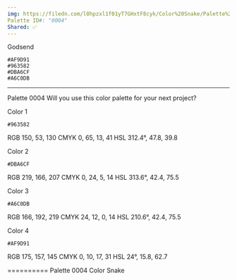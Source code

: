 ```yaml
---
img: https://filedn.com/l0hpzxl1f01yT7GHxtF8cyk/Color%20Snake/Palette%20Thumbnails/Color%20Snake%20Palette%200004%20(1920).png
Palette ID#: "0004"
Shared: ✅
---
```


Godsend

```palette
#AF9D91
#963582
#DBA6CF
#A6C0DB
```

---

Palette 0004
Will you use this color palette for your next project?

Color 1
```palette
#963582
```
RGB 150, 53, 130
CMYK	0, 65, 13, 41
HSL	312.4°, 47.8, 39.8

Color 2
```palette
#DBA6CF
```
RGB 219, 166, 207
CMYK	0, 24, 5, 14
HSL	313.6°, 42.4, 75.5

Color 3
```palette
#A6C0DB
```
RGB 166, 192, 219
CMYK	24, 12, 0, 14
HSL	210.6°, 42.4, 75.5

Color 4
```palette
#AF9D91
```
RGB 175, 157, 145
CMYK	0, 10, 17, 31
HSL	24°, 15.8, 62.7

==========
Palette 0004
Color Snake